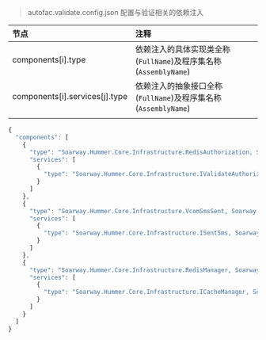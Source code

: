 >autofac.validate.config.json 配置与验证相关的依赖注入

| 节点                           | 注释                                                             |
| :----------------------------- | :--------------------------------------------------------------- |
| components[i].type             | 依赖注入的具体实现类全称(`FullName`)及程序集名称(`AssemblyName`) |
| components[i].services[j].type | 依赖注入的抽象接口全称(`FullName`)及程序集名称(`AssemblyName`)   |
|                                |                                                                  |


```javascript
{
  "components": [
    {
      "type": "Soarway.Hummer.Core.Infrastructure.RedisAuthorization, Soarway.Hummer.Core.Infrastructure",
      "services": [
        {
          "type": "Soarway.Hummer.Core.Infrastructure.IValidateAuthorization, Soarway.Hummer.Core.Infrastructure"
        }
      ]
    },
    {
      "type": "Soarway.Hummer.Core.Infrastructure.VcomSmsSent, Soarway.Hummer.Core.Infrastructure",
      "services": [
        {
          "type": "Soarway.Hummer.Core.Infrastructure.ISentSms, Soarway.Hummer.Core.Infrastructure"
        }
      ]
    },
    {
      "type": "Soarway.Hummer.Core.Infrastructure.RedisManager, Soarway.Hummer.Core.Infrastructure",
      "services": [
        {
          "type": "Soarway.Hummer.Core.Infrastructure.ICacheManager, Soarway.Hummer.Core.Infrastructure"
        }
      ]
    }
  ]
}
```